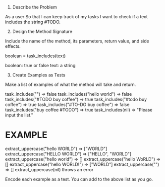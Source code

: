 1. Describe the Problem

As a user
So that I can keep track of my tasks
I want to check if a text includes the string #TODO.

2. Design the Method Signature

Include the name of the method, its parameters, return value, and side effects.

boolean = task_includes(text)

boolean: true or false
text: a string

3. Create Examples as Tests

Make a list of examples of what the method will take and return.

task_includes("") => false
task_includes("hello world") => false
task_includes("#TODO buy coffee") => true
task_includes("#todo buy coffee") => true
task_includes("#TO-DO buy coffee") => false
task_includes("buy coffee #TODO") => true
task_includes(nil) => "Please input the list."

# EXAMPLE

extract_uppercase("hello WORLD") => ["WORLD"]
extract_uppercase("HELLO WORLD") => ["HELLO", "WORLD"]
extract_uppercase("hello world") => []
extract_uppercase("hello WoRLD") => []
extract_uppercase("hello WORLD!") => ["WORLD"]
extract_uppercase("") => []
extract_uppercase(nil) throws an error

Encode each example as a test. You can add to the above list as you go.